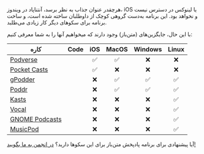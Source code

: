 هرچقدر عنوان جذاب به نظر برسد، آنتناپاد در ویندوز، iOS یا لینوکس در دسترس نیست و نخواهد بود. این برنامه به‌دست گروهی کوچک از داوطلبان ساخته شده است، و ساخت برنامه برای سکوهای دیگر کار زیادی می‌طلبد.

با این حال، جایگزین‌های (متن‌باز) وجود دارند که میخواهیم آنها را به شما معرفی کنیم:

| کاره | Code | iOS | MacOS | Windows | Linux |
| --- | --- | :-: | :-: | :-: | :-: |
| [Podverse](https://podverse.fm/about) | [<i class="fab fa-github"></i>](https://github.com/podverse/podverse-rn) | ✅ | ✅ | ❌ | ❌ |
| [Pocket Casts](https://pocketcasts.com/) | [<i class="fab fa-github"></i>](https://github.com/Automattic/pocket-casts-ios) | ✅ | ❌ | ❌ | ❌ |
| [gPodder](https://gpodder.github.io/) | [<i class="fab fa-github"></i>](https://github.com/gpodder/gpodder) | ❌ | ✅ | ✅ | ✅ |
| [Poddr](https://sn8z.github.io/Poddr/) | [<i class="fab fa-github"></i>](https://github.com/Sn8z/Poddr) | ❌ | ✅ | ✅ | ✅ |
| [Kasts](https://apps.kde.org/kasts/) | [<i class="fab fa-gitlab"></i>](https://invent.kde.org/multimedia/kasts) | ❌ | ❌ | ❌ | ✅ |
| [Vocal](https://vocalproject.net/) | [<i class="fab fa-github"></i>](https://github.com/VocalPodcastProject/vocal) | ❌ | ❌ | ❌ | ✅ |
| [GNOME Podcasts](https://apps.gnome.org/app/org.gnome.Podcasts/) | [<i class="fab fa-gitlab"></i>](https://gitlab.gnome.org/World/podcasts) | ❌ | ❌ | ❌ | ✅ |
| [MusicPod](https://snapcraft.io/musicpod) | [<i class="fab fa-github"></i>](https://github.com/ubuntu-flutter-community/musicpod) | ❌ | ❌ | ❌ | ✅ |

آیا پیشنهادی برای برنامه پادپخش متن‌باز برای این سکوها دارید؟ [در انجمن به ما بگویید!](https://forum.antennapod.org)
